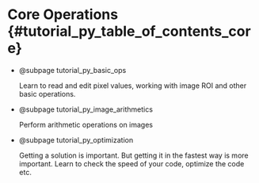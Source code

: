 Core Operations {#tutorial_py_table_of_contents_core}
===============

-   @subpage tutorial_py_basic_ops

    Learn to read and
    edit pixel values, working with image ROI and other basic operations.

-   @subpage tutorial_py_image_arithmetics

    Perform arithmetic
    operations on images

-   @subpage tutorial_py_optimization

    Getting a solution is
    important. But getting it in the fastest way is more important. Learn to check the speed of your
    code, optimize the code etc.
